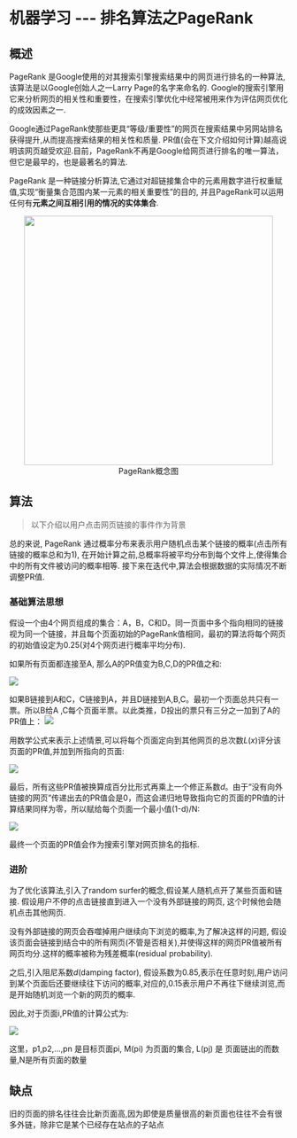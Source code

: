 # 机器学习 --- 排名算法之PageRank

## 概述

PageRank 是Google使用的对其搜索引擎搜索结果中的网页进行排名的一种算法,该算法是以Google创始人之一Larry Page的名字来命名的. Google的搜索引擎用它来分析网页的相关性和重要性，在搜索引擎优化中经常被用来作为评估网页优化的成效因素之一. 

Google通过PageRank使那些更具“等级/重要性”的网页在搜索结果中另网站排名获得提升,从而提高搜索结果的相关性和质量. PR值(会在下文介绍如何计算)越高说明该网页越受欢迎.目前，PageRank不再是Google给网页进行排名的唯一算法，但它是最早的，也是最著名的算法.



PageRank 是一种链接分析算法,它通过对超链接集合中的元素用数字进行权重赋值,实现“衡量集合范围内某一元素的相关重要性”的目的, 并且PageRank可以运用任何有**元素之间互相引用的情况的实体集合**.

<p align='center'>
<img src='https://bbs-img.huaweicloud.com/blogs/img/pagerank.jpg' width=450>
<br>
PageRank概念图
</p>

## 算法

> 以下介绍以用户点击网页链接的事件作为背景

总的来说, PageRank 通过概率分布来表示用户随机点击某个链接的概率(点击所有链接的概率总和为1), 在开始计算之前,总概率将被平均分布到每个文件上,使得集合中的所有文件被访问的概率相等. 接下来在迭代中,算法会根据数据的实际情况不断调整PR值.

### 基础算法思想

假设一个由4个网页组成的集合：A，B，C和D。同一页面中多个指向相同的链接视为同一个链接，并且每个页面初始的PageRank值相同，最初的算法将每个网页的初始值设定为0.25(对4个网页进行概率平均分布).

如果所有页面都连接至A, 那么A的PR值变为B,C,D的PR值之和:

![](https://bbs-img.huaweicloud.com/blogs/img/fn1.png)


如果B链接到A和C，C链接到A，并且D链接到A,B,C。最初一个页面总共只有一票。所以B给A ,C每个页面半票。以此类推，D投出的票只有三分之一加到了A的PR值上：
![](https://bbs-img.huaweicloud.com/blogs/img/fn2.png)


用数学公式来表示上述情景,可以将每个页面定向到其他网页的总次数$L(x)$评分该页面的PR值,并加到所指向的页面:

![](https://bbs-img.huaweicloud.com/blogs/img/fn3.png)


最后，所有这些PR值被换算成百分比形式再乘上一个修正系数$d$。由于“没有向外链接的网页”传递出去的PR值会是0，而这会递归地导致指向它的页面的PR值的计算结果同样为零，所以赋给每个页面一个最小值(1-d)/N:

![](https://bbs-img.huaweicloud.com/blogs/img/fn4.png)


最终一个页面的PR值会作为搜索引擎对网页排名的指标.

### 进阶

为了优化该算法,引入了random surfer的概念,假设某人随机点开了某些页面和链接. 假设用户不停的点击链接直到进入一个没有外部链接的网页, 这个时候他会随机点击其他网页.

没有外部链接的网页会吞噬掉用户继续向下浏览的概率,为了解决这样的问题, 假设该页面会链接到结合中的所有网页(不管是否相关),并使得这样的网页PR值被所有网页均分.这样的概率被称为残差概率(residual probability).

之后,引入阻尼系数$d$(damping factor), 假设系数为0.85,表示在任意时刻,用户访问到某个页面后还要继续往下访问的概率,对应的,0.15表示用户不再往下继续浏览,而是开始随机浏览一个新的网页的概率.

因此,对于页面i,PR值的计算公式为:

![](https://bbs-img.huaweicloud.com/blogs/img/fn5.png)


这里，p1,p2,...,pn 是目标页面pi, M(pi) 为页面的集合, L(pj) 是 页面链出的而数量,N是所有页面的数量

## 缺点

旧的页面的排名往往会比新页面高,因为即使是质量很高的新页面也往往不会有很多外链，除非它是某个已经存在站点的子站点